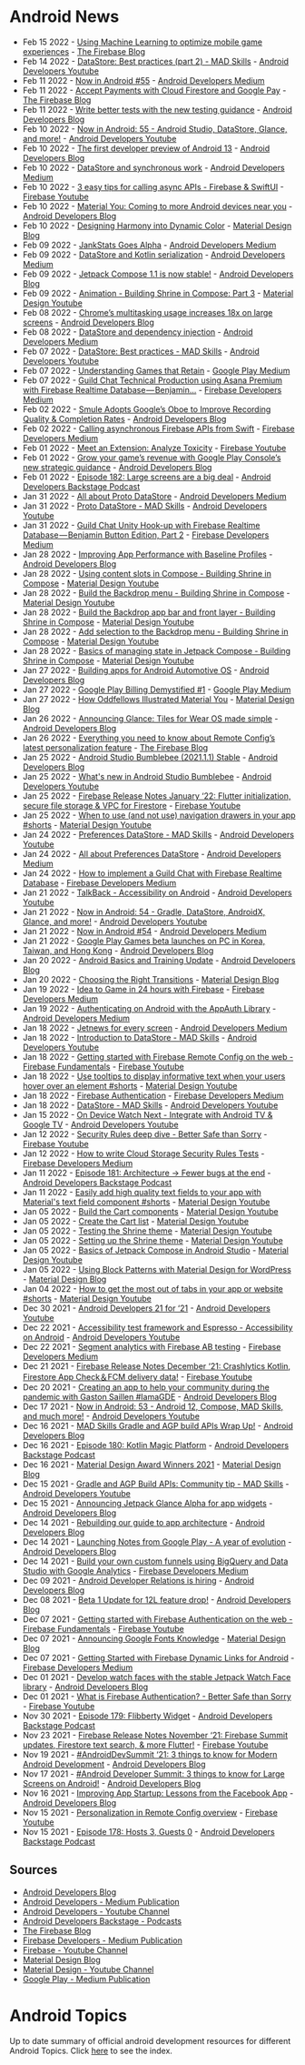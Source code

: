 # Android News

<!-- NEWS:START -->
- Feb 15 2022 - [Using Machine Learning to optimize mobile game experiences](http://firebase.googleblog.com/2022/02/custom-ondevice-machine-learning.html) - [The Firebase Blog](https://firebase.googleblog.com/)
- Feb 14 2022 - [DataStore: Best practices (part 2) - MAD Skills](https://www.youtube.com/watch?v=ZqlZnSdSqI4) - [Android Developers Youtube](https://www.youtube.com/c/AndroidDevelopers)
- Feb 11 2022 - [Now in Android #55](https://medium.com/androiddevelopers/now-in-android-55-ff44f10d7d28?source=rss----95b274b437c2---4) - [Android Developers Medium](https://medium.com/androiddevelopers)
- Feb 11 2022 - [Accept Payments with Cloud Firestore and Google Pay](http://firebase.googleblog.com/2022/02/accept-payments-with-Cloud-Firestore-and-Google-Pay.html) - [The Firebase Blog](https://firebase.googleblog.com/)
- Feb 11 2022 - [Write better tests with the new testing guidance](http://android-developers.googleblog.com/2022/02/write-better-tests-with-new-testing.html) - [Android Developers Blog](https://android-developers.googleblog.com/)
- Feb 10 2022 - [Now in Android: 55 - Android Studio, DataStore, Glance, and more!](https://www.youtube.com/watch?v=Hc79sDi3f0U) - [Android Developers Youtube](https://www.youtube.com/c/AndroidDevelopers)
- Feb 10 2022 - [The first developer preview of Android 13](http://android-developers.googleblog.com/2022/02/first-preview-android-13.html) - [Android Developers Blog](https://android-developers.googleblog.com/)
- Feb 10 2022 - [DataStore and synchronous work](https://medium.com/androiddevelopers/datastore-and-synchronous-work-576f3869ec4c?source=rss----95b274b437c2---4) - [Android Developers Medium](https://medium.com/androiddevelopers)
- Feb 10 2022 - [3 easy tips for calling async APIs - Firebase & SwiftUI](https://www.youtube.com/watch?v=j5htIyxmmzA) - [Firebase Youtube](https://www.youtube.com/user/Firebase)
- Feb 10 2022 - [Material You: Coming to more Android devices near you](http://android-developers.googleblog.com/2022/02/material-you-coming-to-more-android.html) - [Android Developers Blog](https://android-developers.googleblog.com/)
- Feb 10 2022 - [Designing Harmony into Dynamic Color](https://material.io/blog/dynamic-color-harmony) - [Material Design Blog](https://material.io/blog)
- Feb 09 2022 - [JankStats Goes Alpha](https://medium.com/androiddevelopers/jankstats-goes-alpha-8aff942255d5?source=rss----95b274b437c2---4) - [Android Developers Medium](https://medium.com/androiddevelopers)
- Feb 09 2022 - [DataStore and Kotlin serialization](https://medium.com/androiddevelopers/datastore-and-kotlin-serialization-8b25bf0be66c?source=rss----95b274b437c2---4) - [Android Developers Medium](https://medium.com/androiddevelopers)
- Feb 09 2022 - [Jetpack Compose 1.1 is now stable!](http://android-developers.googleblog.com/2022/02/jetpack-compose-11-now-stable.html) - [Android Developers Blog](https://android-developers.googleblog.com/)
- Feb 09 2022 - [Animation - Building Shrine in Compose: Part 3](https://www.youtube.com/watch?v=nCPEuWCQlWk) - [Material Design Youtube](https://www.youtube.com/c/MaterialDesign)
- Feb 08 2022 - [Chrome’s multitasking usage increases 18x on large screens](http://android-developers.googleblog.com/2022/02/chromes-multitasking-usage-increases.html) - [Android Developers Blog](https://android-developers.googleblog.com/)
- Feb 08 2022 - [DataStore and dependency injection](https://medium.com/androiddevelopers/datastore-and-dependency-injection-ea32b95704e3?source=rss----95b274b437c2---4) - [Android Developers Medium](https://medium.com/androiddevelopers)
- Feb 07 2022 - [DataStore: Best practices - MAD Skills](https://www.youtube.com/watch?v=S10ci36lBJ4) - [Android Developers Youtube](https://www.youtube.com/c/AndroidDevelopers)
- Feb 07 2022 - [Understanding Games that Retain](https://medium.com/googleplaydev/understanding-games-that-retain-1847b16c86a7?source=rss----1f8baa23933d---4) - [Google Play Medium](https://medium.com/googleplaydev)
- Feb 07 2022 - [Guild Chat Technical Production using Asana Premium with Firebase Realtime Database — Benjamin…](https://medium.com/firebase-developers/guild-chat-technical-production-using-asana-premium-with-firebase-realtime-database-benjamin-d069beb507b9?source=rss----8e8b7dc6774d---4) - [Firebase Developers Medium](https://medium.com/firebase-developers)
- Feb 02 2022 - [Smule Adopts Google’s Oboe to Improve Recording Quality & Completion Rates](http://android-developers.googleblog.com/2022/02/smule-adopts-googles-oboe-to-improve.html) - [Android Developers Blog](https://android-developers.googleblog.com/)
- Feb 02 2022 - [Calling asynchronous Firebase APIs from Swift](https://medium.com/firebase-developers/calling-asynchronous-firebase-apis-from-swift-757e8207df54?source=rss----8e8b7dc6774d---4) - [Firebase Developers Medium](https://medium.com/firebase-developers)
- Feb 01 2022 - [Meet an Extension: Analyze Toxicity](https://www.youtube.com/watch?v=3nilbcBGW0c) - [Firebase Youtube](https://www.youtube.com/user/Firebase)
- Feb 01 2022 - [Grow your game’s revenue with Google Play Console’s new strategic guidance](http://android-developers.googleblog.com/2022/02/grow-your-games-revenue-with-google.html) - [Android Developers Blog](https://android-developers.googleblog.com/)
- Feb 01 2022 - [Episode 182: Large screens are a big deal](http://adbackstage.libsyn.com/episode-182-large-screens-are-a-big-deal) - [Android Developers Backstage Podcast](https://adbackstage.libsyn.com/)
- Jan 31 2022 - [All about Proto DataStore](https://medium.com/androiddevelopers/all-about-proto-datastore-1b1af6cd2879?source=rss----95b274b437c2---4) - [Android Developers Medium](https://medium.com/androiddevelopers)
- Jan 31 2022 - [Proto DataStore - MAD Skills](https://www.youtube.com/watch?v=aYhgwII6_VM) - [Android Developers Youtube](https://www.youtube.com/c/AndroidDevelopers)
- Jan 31 2022 - [Guild Chat Unity Hook-up with Firebase Realtime Database — Benjamin Button Edition, Part 2](https://medium.com/firebase-developers/guild-chat-unity-hook-up-with-firebase-realtime-database-benjamin-button-edition-part-2-6b4a66b906a5?source=rss----8e8b7dc6774d---4) - [Firebase Developers Medium](https://medium.com/firebase-developers)
- Jan 28 2022 - [Improving App Performance with Baseline Profiles](http://android-developers.googleblog.com/2022/01/improving-app-performance-with-baseline.html) - [Android Developers Blog](https://android-developers.googleblog.com/)
- Jan 28 2022 - [Using content slots in Compose - Building Shrine in Compose](https://www.youtube.com/watch?v=kytMSf0fwhE) - [Material Design Youtube](https://www.youtube.com/c/MaterialDesign)
- Jan 28 2022 - [Build the Backdrop menu - Building Shrine in Compose](https://www.youtube.com/watch?v=xAgUOv_TxiU) - [Material Design Youtube](https://www.youtube.com/c/MaterialDesign)
- Jan 28 2022 - [Build the Backdrop app bar and front layer - Building Shrine in Compose](https://www.youtube.com/watch?v=caEbwQcKg78) - [Material Design Youtube](https://www.youtube.com/c/MaterialDesign)
- Jan 28 2022 - [Add selection to the Backdrop menu - Building Shrine in Compose](https://www.youtube.com/watch?v=RIw-8Da8Cfg) - [Material Design Youtube](https://www.youtube.com/c/MaterialDesign)
- Jan 28 2022 - [Basics of managing state in Jetpack Compose - Building Shrine in Compose](https://www.youtube.com/watch?v=YZH5pObJyFA) - [Material Design Youtube](https://www.youtube.com/c/MaterialDesign)
- Jan 27 2022 - [Building apps for Android Automotive OS](http://android-developers.googleblog.com/2022/01/building-apps-for-android-automotive-os.html) - [Android Developers Blog](https://android-developers.googleblog.com/)
- Jan 27 2022 - [Google Play Billing Demystified #1](https://medium.com/googleplaydev/google-play-billing-demystified-1-a0c80aeabfe7?source=rss----1f8baa23933d---4) - [Google Play Medium](https://medium.com/googleplaydev)
- Jan 27 2022 - [How Oddfellows Illustrated Material You](https://material.io/blog/interview-oddfellows-m3-art-style) - [Material Design Blog](https://material.io/blog)
- Jan 26 2022 - [Announcing Glance: Tiles for Wear OS made simple](http://android-developers.googleblog.com/2022/01/announcing-glance-tiles-for-wear-os.html) - [Android Developers Blog](https://android-developers.googleblog.com/)
- Jan 26 2022 - [Everything you need to know about Remote Config’s latest personalization feature](http://firebase.googleblog.com/2022/01/remote-config-personalization-overview.html) - [The Firebase Blog](https://firebase.googleblog.com/)
- Jan 25 2022 - [Android Studio Bumblebee (2021.1.1) Stable](http://android-developers.googleblog.com/2022/01/android-studio-bumblebee-202111-stable.html) - [Android Developers Blog](https://android-developers.googleblog.com/)
- Jan 25 2022 - [What's new in Android Studio Bumblebee](https://www.youtube.com/watch?v=rIt13HjCRiI) - [Android Developers Youtube](https://www.youtube.com/c/AndroidDevelopers)
- Jan 25 2022 - [Firebase Release Notes January ‘22: Flutter initialization, secure file storage & VPC for Firestore](https://www.youtube.com/watch?v=hNXPCcBHAZg) - [Firebase Youtube](https://www.youtube.com/user/Firebase)
- Jan 25 2022 - [When to use (and not use) navigation drawers in your app #shorts](https://www.youtube.com/watch?v=JNUTUZbvdeU) - [Material Design Youtube](https://www.youtube.com/c/MaterialDesign)
- Jan 24 2022 - [Preferences DataStore - MAD Skills](https://www.youtube.com/watch?v=kp53qL_O5gk) - [Android Developers Youtube](https://www.youtube.com/c/AndroidDevelopers)
- Jan 24 2022 - [All about Preferences DataStore](https://medium.com/androiddevelopers/all-about-preferences-datastore-cc7995679334?source=rss----95b274b437c2---4) - [Android Developers Medium](https://medium.com/androiddevelopers)
- Jan 24 2022 - [How to implement a Guild Chat with Firebase Realtime Database](https://medium.com/firebase-developers/how-to-implement-a-guild-chat-with-firebase-realtime-database-64e2825dfd00?source=rss----8e8b7dc6774d---4) - [Firebase Developers Medium](https://medium.com/firebase-developers)
- Jan 21 2022 - [TalkBack - Accessibility on Android](https://www.youtube.com/watch?v=_1yRVwhEv5I) - [Android Developers Youtube](https://www.youtube.com/c/AndroidDevelopers)
- Jan 21 2022 - [Now in Android: 54 - Gradle, DataStore, AndroidX, Glance, and more!](https://www.youtube.com/watch?v=AjVShjnCJW4) - [Android Developers Youtube](https://www.youtube.com/c/AndroidDevelopers)
- Jan 21 2022 - [Now in Android #54](https://medium.com/androiddevelopers/now-in-android-54-f9cbc3119514?source=rss----95b274b437c2---4) - [Android Developers Medium](https://medium.com/androiddevelopers)
- Jan 21 2022 - [Google Play Games beta launches on PC in Korea, Taiwan, and Hong Kong](http://android-developers.googleblog.com/2022/01/googleplaygames.html) - [Android Developers Blog](https://android-developers.googleblog.com/)
- Jan 20 2022 - [Android Basics and Training Update](http://android-developers.googleblog.com/2022/01/android-basics-and-training-update.html) - [Android Developers Blog](https://android-developers.googleblog.com/)
- Jan 20 2022 - [Choosing the Right Transitions](https://material.io/blog/motion-research-container-transform) - [Material Design Blog](https://material.io/blog)
- Jan 19 2022 - [Idea to Game in 24 hours with Firebase](https://medium.com/firebase-developers/pictle-idea-to-game-in-24-hours-with-firebase-a18e0da8475f?source=rss----8e8b7dc6774d---4) - [Firebase Developers Medium](https://medium.com/firebase-developers)
- Jan 19 2022 - [Authenticating on Android with the AppAuth Library](https://medium.com/androiddevelopers/authenticating-on-android-with-the-appauth-library-7bea226555d5?source=rss----95b274b437c2---4) - [Android Developers Medium](https://medium.com/androiddevelopers)
- Jan 18 2022 - [Jetnews for every screen](https://medium.com/androiddevelopers/jetnews-for-every-screen-4d8e7927752?source=rss----95b274b437c2---4) - [Android Developers Medium](https://medium.com/androiddevelopers)
- Jan 18 2022 - [Introduction to DataStore - MAD Skills](https://www.youtube.com/watch?v=mdQjuZbLv9Y) - [Android Developers Youtube](https://www.youtube.com/c/AndroidDevelopers)
- Jan 18 2022 - [Getting started with Firebase Remote Config on the web - Firebase Fundamentals](https://www.youtube.com/watch?v=0DBRiMWy28Y) - [Firebase Youtube](https://www.youtube.com/user/Firebase)
- Jan 18 2022 - [Use tooltips to display informative text when your users hover over an element #shorts](https://www.youtube.com/watch?v=rUWXOHYE6r0) - [Material Design Youtube](https://www.youtube.com/c/MaterialDesign)
- Jan 18 2022 - [Firebase Authentication](https://medium.com/firebase-developers/firebase-authentication-f0445ac732cb?source=rss----8e8b7dc6774d---4) - [Firebase Developers Medium](https://medium.com/firebase-developers)
- Jan 18 2022 - [DataStore - MAD Skills](https://www.youtube.com/watch?v=9ws-cJzlJkU) - [Android Developers Youtube](https://www.youtube.com/c/AndroidDevelopers)
- Jan 15 2022 - [On Device Watch Next - Integrate with Android TV & Google TV](https://www.youtube.com/watch?v=QFMIP5GOo70) - [Android Developers Youtube](https://www.youtube.com/c/AndroidDevelopers)
- Jan 12 2022 - [Security Rules deep dive - Better Safe than Sorry](https://www.youtube.com/watch?v=TglPc74M3DM) - [Firebase Youtube](https://www.youtube.com/user/Firebase)
- Jan 12 2022 - [How to write Cloud Storage Security Rules Tests](https://medium.com/firebase-developers/how-to-write-firebase-cloud-storage-rules-tests-48559806a268?source=rss----8e8b7dc6774d---4) - [Firebase Developers Medium](https://medium.com/firebase-developers)
- Jan 11 2022 - [Episode 181: Architecture → Fewer bugs at the end](http://adbackstage.libsyn.com/episode-181-architecture-fewer-bugs-at-the-end) - [Android Developers Backstage Podcast](https://adbackstage.libsyn.com/)
- Jan 11 2022 - [Easily add high quality text fields to your app with Material's text field component #shorts](https://www.youtube.com/watch?v=jF7K78Vxol8) - [Material Design Youtube](https://www.youtube.com/c/MaterialDesign)
- Jan 05 2022 - [Build the Cart components](https://www.youtube.com/watch?v=-1pSOeql9WY) - [Material Design Youtube](https://www.youtube.com/c/MaterialDesign)
- Jan 05 2022 - [Create the Cart list](https://www.youtube.com/watch?v=QrEmap8gDQE) - [Material Design Youtube](https://www.youtube.com/c/MaterialDesign)
- Jan 05 2022 - [Testing the Shrine theme](https://www.youtube.com/watch?v=7DRRWi6iiBE) - [Material Design Youtube](https://www.youtube.com/c/MaterialDesign)
- Jan 05 2022 - [Setting up the Shrine theme](https://www.youtube.com/watch?v=OVWjF3fAeJ4) - [Material Design Youtube](https://www.youtube.com/c/MaterialDesign)
- Jan 05 2022 - [Basics of Jetpack Compose in Android Studio](https://www.youtube.com/watch?v=NKmd-mFnro0) - [Material Design Youtube](https://www.youtube.com/c/MaterialDesign)
- Jan 05 2022 - [Using Block Patterns with Material Design for WordPress](https://material.io/blog/material-design-wordpress-plugin-030) - [Material Design Blog](https://material.io/blog)
- Jan 04 2022 - [How to get the most out of tabs in your app or website #shorts](https://www.youtube.com/watch?v=MHtZryxl7os) - [Material Design Youtube](https://www.youtube.com/c/MaterialDesign)
- Dec 30 2021 - [Android Developers 21 for ‘21](https://www.youtube.com/watch?v=PpizrcJv8pw) - [Android Developers Youtube](https://www.youtube.com/c/AndroidDevelopers)
- Dec 22 2021 - [Accessibility test framework and Espresso - Accessibility on Android](https://www.youtube.com/watch?v=DLN2s16HwcE) - [Android Developers Youtube](https://www.youtube.com/c/AndroidDevelopers)
- Dec 22 2021 - [Segment analytics with Firebase AB testing](https://medium.com/firebase-developers/segment-analytics-with-firebase-ab-testing-36bfa6589ea4?source=rss----8e8b7dc6774d---4) - [Firebase Developers Medium](https://medium.com/firebase-developers)
- Dec 21 2021 - [Firebase Release Notes December ‘21: Crashlytics Kotlin, Firestore App Check＆FCM delivery data!](https://www.youtube.com/watch?v=VjENUKwjDEE) - [Firebase Youtube](https://www.youtube.com/user/Firebase)
- Dec 20 2021 - [Creating an app to help your community during the pandemic with Gaston Saillen #IamaGDE](http://android-developers.googleblog.com/2021/12/creating-app-to-help-your-community.html) - [Android Developers Blog](https://android-developers.googleblog.com/)
- Dec 17 2021 - [Now in Android: 53 - Android 12, Compose, MAD Skills, and much more!](https://www.youtube.com/watch?v=rGYN-FHBHZw) - [Android Developers Youtube](https://www.youtube.com/c/AndroidDevelopers)
- Dec 16 2021 - [MAD Skills Gradle and AGP build APIs Wrap Up!](http://android-developers.googleblog.com/2021/12/mad-skills-gradle-and-agp-build-apis.html) - [Android Developers Blog](https://android-developers.googleblog.com/)
- Dec 16 2021 - [Episode 180: Kotlin Magic Platform](http://adbackstage.libsyn.com/episode-180-kotlin-magic-platform) - [Android Developers Backstage Podcast](https://adbackstage.libsyn.com/)
- Dec 16 2021 - [Material Design Award Winners 2021](https://material.io/blog/mda-2021-winners) - [Material Design Blog](https://material.io/blog)
- Dec 15 2021 - [Gradle and AGP Build APIs: Community tip - MAD Skills](https://www.youtube.com/watch?v=8SFfffaB0CU) - [Android Developers Youtube](https://www.youtube.com/c/AndroidDevelopers)
- Dec 15 2021 - [Announcing Jetpack Glance Alpha for app widgets](http://android-developers.googleblog.com/2021/12/announcing-jetpack-glance-alpha-for-app.html) - [Android Developers Blog](https://android-developers.googleblog.com/)
- Dec 14 2021 - [Rebuilding our guide to app architecture](http://android-developers.googleblog.com/2021/12/rebuilding-our-guide-to-app-architecture.html) - [Android Developers Blog](https://android-developers.googleblog.com/)
- Dec 14 2021 - [Launching Notes from Google Play - A year of evolution](http://android-developers.googleblog.com/2021/12/launching-notes-from-google-play.html) - [Android Developers Blog](https://android-developers.googleblog.com/)
- Dec 14 2021 - [Build your own custom funnels using BigQuery and Data Studio with Google Analytics](https://medium.com/firebase-developers/build-your-own-custom-funnel-in-firebase-google-analytics-with-bigquery-and-data-studio-685a551cc0e3?source=rss----8e8b7dc6774d---4) - [Firebase Developers Medium](https://medium.com/firebase-developers)
- Dec 09 2021 - [Android Developer Relations is hiring](http://android-developers.googleblog.com/2021/12/android-developer-relations-is-hiring.html) - [Android Developers Blog](https://android-developers.googleblog.com/)
- Dec 08 2021 - [Beta 1 Update for 12L feature drop!](http://android-developers.googleblog.com/2021/12/beta-1-update-for-12l-feature-drop.html) - [Android Developers Blog](https://android-developers.googleblog.com/)
- Dec 07 2021 - [Getting started with Firebase Authentication on the web - Firebase Fundamentals](https://www.youtube.com/watch?v=rbuSx1yEgV8) - [Firebase Youtube](https://www.youtube.com/user/Firebase)
- Dec 07 2021 - [Announcing Google Fonts Knowledge](https://material.io/blog/google-fonts-knowledge) - [Material Design Blog](https://material.io/blog)
- Dec 07 2021 - [Getting Started with Firebase Dynamic Links for Android](https://medium.com/firebase-developers/beginners-guide-on-creating-a-shareable-link-of-your-apps-specific-data-with-firebase-8c471e1fe22e?source=rss----8e8b7dc6774d---4) - [Firebase Developers Medium](https://medium.com/firebase-developers)
- Dec 01 2021 - [Develop watch faces with the stable Jetpack Watch Face library](http://android-developers.googleblog.com/2021/12/develop-watch-faces-with-stable-jetpack.html) - [Android Developers Blog](https://android-developers.googleblog.com/)
- Dec 01 2021 - [What is Firebase Authentication? - Better Safe than Sorry](https://www.youtube.com/watch?v=vBUk293QSKY) - [Firebase Youtube](https://www.youtube.com/user/Firebase)
- Nov 30 2021 - [Episode 179: Flibberty Widget](http://adbackstage.libsyn.com/flibberty-widget) - [Android Developers Backstage Podcast](https://adbackstage.libsyn.com/)
- Nov 23 2021 - [Firebase Release Notes November ‘21: Firebase Summit updates, Firestore text search, & more Flutter!](https://www.youtube.com/watch?v=7KaNHpOPYTs) - [Firebase Youtube](https://www.youtube.com/user/Firebase)
- Nov 19 2021 - [#AndroidDevSummit ‘21: 3 things to know for Modern Android Development](http://android-developers.googleblog.com/2021/11/ads21-modern-android-development.html) - [Android Developers Blog](https://android-developers.googleblog.com/)
- Nov 17 2021 - [#Android Developer Summit: 3 things to know for Large Screens on Android!](http://android-developers.googleblog.com/2021/11/android-developer-summit-21-large-screens.html) - [Android Developers Blog](https://android-developers.googleblog.com/)
- Nov 16 2021 - [Improving App Startup: Lessons from the Facebook App](http://android-developers.googleblog.com/2021/11/improving-app-startup-facebook-app.html) - [Android Developers Blog](https://android-developers.googleblog.com/)
- Nov 15 2021 - [Personalization in Remote Config overview](https://www.youtube.com/watch?v=MTclqADW9rs) - [Firebase Youtube](https://www.youtube.com/user/Firebase)
- Nov 15 2021 - [Episode 178: Hosts 3, Guests 0](http://adbackstage.libsyn.com/episode-178-hosts-3-guests-0) - [Android Developers Backstage Podcast](https://adbackstage.libsyn.com/)<!-- NEWS:END -->

## Sources

* [Android Developers Blog](https://android-developers.googleblog.com/)
* [Android Developers - Medium Publication](https://medium.com/androiddevelopers)
* [Android Developers - Youtube Channel](https://www.youtube.com/c/AndroidDevelopers)
* [Android Developers Backstage - Podcasts](https://adbackstage.libsyn.com/)
* [The Firebase Blog](https://firebase.googleblog.com/)
* [Firebase Developers - Medium Publication](https://medium.com/firebase-developers)
* [Firebase - Youtube Channel](https://www.youtube.com/user/Firebase)
* [Material Design Blog](https://material.io/blog)
* [Material Design - Youtube Channel](https://www.youtube.com/c/MaterialDesign)
* [Google Play - Medium Publication](https://medium.com/googleplaydev)

# Android Topics
Up to date summary of official android development resources for different Android Topics. Click [here](https://androidtopicsindex.dipien.com/) to see the index.

